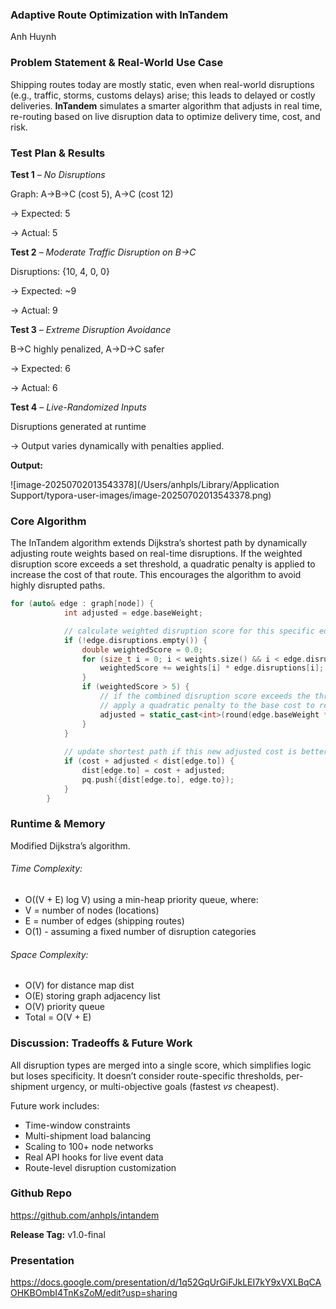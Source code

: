 ### **Adaptive Route Optimization with InTandem**

Anh Huynh



### **Problem Statement & Real-World Use Case**

Shipping routes today are mostly static, even when real-world disruptions (e.g., traffic, storms, customs delays) arise; this leads to delayed or costly deliveries. **InTandem** simulates a smarter algorithm that adjusts in real time, re-routing based on live disruption data to optimize delivery time, cost, and risk.



### Test Plan & Results

**Test 1** – *No Disruptions*

Graph: A→B→C (cost 5), A→C (cost 12)

→ Expected: 5

→ Actual: 5 

**Test 2** – *Moderate Traffic Disruption on B→C*

Disruptions: {10, 4, 0, 0}

→ Expected: ~9

→ Actual: 9 

**Test 3** – *Extreme Disruption Avoidance*

B→C highly penalized, A→D→C safer

→ Expected: 6

→ Actual: 6 

**Test 4** – *Live-Randomized Inputs*

Disruptions generated at runtime

→ Output varies dynamically with penalties applied.


**Output:**

![image-20250702013543378](/Users/anhpls/Library/Application Support/typora-user-images/image-20250702013543378.png)



### **Core Algorithm** 

The InTandem algorithm extends Dijkstra’s shortest path by dynamically adjusting route weights based on real-time disruptions. If the weighted disruption score exceeds a set threshold, a quadratic penalty is applied to increase the cost of that route. This encourages the algorithm to avoid highly disrupted paths.

```C++
for (auto& edge : graph[node]) {
            int adjusted = edge.baseWeight;

            // calculate weighted disruption score for this specific edge
            if (!edge.disruptions.empty()) {
                double weightedScore = 0.0;
                for (size_t i = 0; i < weights.size() && i < edge.disruptions.size(); ++i) {
                    weightedScore += weights[i] * edge.disruptions[i];
                }
                if (weightedScore > 5) {
                    // if the combined disruption score exceeds the threshold (5),
                    // apply a quadratic penalty to the base cost to reflect severity
                    adjusted = static_cast<int>(round(edge.baseWeight * (1 + pow(weightedScore - 5, 2))));
                }
            }
            
            // update shortest path if this new adjusted cost is better
            if (cost + adjusted < dist[edge.to]) {
                dist[edge.to] = cost + adjusted;
                pq.push({dist[edge.to], edge.to});
            }
        }
```



### **Runtime & Memory**

Modified Dijkstra’s algorithm.

###### Time Complexity:

- O((V + E) log V) using a min-heap priority queue, where:
- V = number of nodes (locations)
- E = number of edges (shipping routes)
- O(1) - assuming a fixed number of disruption categories

###### Space Complexity:

- O(V) for distance map dist
- O(E) storing graph adjacency list
- O(V) priority queue
- Total = O(V + E)



### **Discussion: Tradeoffs & Future Work**

 All disruption types are merged into a single score, which simplifies logic but loses specificity. It doesn’t consider route-specific thresholds, per-shipment urgency, or multi-objective goals (fastest *vs* cheapest).

Future work includes:

- Time-window constraints
- Multi-shipment load balancing
- Scaling to 100+ node networks
- Real API hooks for live event data
- Route-level disruption customization



### Github Repo

https://github.com/anhpls/intandem

**Release Tag:** v1.0-final



### **Presentation**

https://docs.google.com/presentation/d/1q52GqUrGiFJkLEI7kY9xVXLBqCAOHKBOmbI4TnKsZoM/edit?usp=sharing

